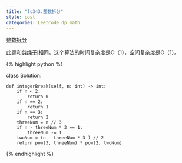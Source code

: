 ```yaml
---
title: "lc343.整数拆分"
style: post
categories: Leetcode dp math
---
```


[整数拆分](https://leetcode-cn.com/problems/integer-break/)

此题和[剪绳子I](https://1e0ndavid.github.io/jz014I/)相同。这个算法的时间复杂度是O（1），空间复杂度是O（1）。

{% highlight python %}

class Solution:

    def integerBreak(self, n: int) -> int:
        if n < 2:
            return 0
        if n == 2:
            return 1
        if n == 3:
            return 2
        threeNum = n // 3
        if n - threeNum * 3 == 1:
            threeNum -= 1
        twoNum = (n - threeNum * 3 ) // 2
        return pow(3, threeNum) * pow(2, twoNum)

{% endhighlight %}

